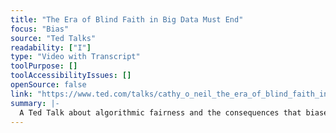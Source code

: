 ```yaml
---
title: "The Era of Blind Faith in Big Data Must End"
focus: "Bias"
source: "Ted Talks"
readability: ["I"]
type: "Video with Transcript"
toolPurpose: []
toolAccessibilityIssues: []
openSource: false
link: "https://www.ted.com/talks/cathy_o_neil_the_era_of_blind_faith_in_big_data_must_end/transcript?language=en"
summary: |-
  A Ted Talk about algorithmic fairness and the consequences that biased algorithms have on society, especially for minority groups. 
---
```



